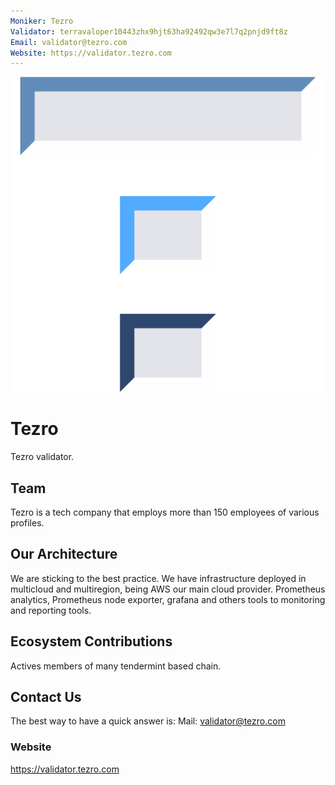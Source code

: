 ```yaml
---
Moniker: Tezro
Validator: terravaloper10443zhx9hjt63ha92492qw3e7l7q2pnjd9ft8z
Email: validator@tezro.com
Website: https://validator.tezro.com
---
```


 ![tezrologo](tezro.png)

# Tezro
Tezro validator.

## Team

Tezro is a tech company that employs more than 150 employees of various profiles.

## Our Architecture

We are sticking to the best practice. We have infrastructure deployed in multicloud and multiregion, being AWS our main cloud provider.
Prometheus analytics, Prometheus node exporter, grafana and others tools to monitoring and reporting tools.

## Ecosystem Contributions

Actives members of many tendermint based chain.

## Contact Us

The best way to have a quick answer is: Mail: validator@tezro.com

### Website

https://validator.tezro.com